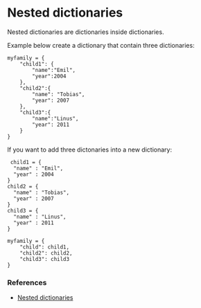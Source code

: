# Nested dictionaries

Nested dictionaries are dictionaries inside dictionaries.

Example below create a dictionary that contain three dictionaries:
```
myfamily = {
	"child1": {
		"name":"Emil",
		"year":2004
	},
	"child2":{
		"name": "Tobias",
		"year": 2007
	},
	"child3":{
		"name":"Linus",
		"year": 2011
	}
}
```
If you want to add three dictonaries into a new dictionary:
```
 child1 = {
  "name" : "Emil",
  "year" : 2004
}
child2 = {
  "name" : "Tobias",
  "year" : 2007
}
child3 = {
  "name" : "Linus",
  "year" : 2011
}

myfamily = {
	"child": child1,
	"child2": child2,
	"child3": child3
}
```

### References
- [Nested dictionaries](https://www.w3schools.com/python/python_dictionaries_nested.asp)
